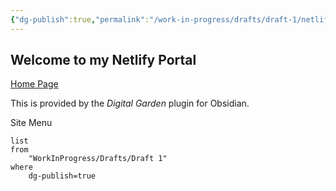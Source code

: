 ```yaml
---
{"dg-publish":true,"permalink":"/work-in-progress/drafts/draft-1/netlify-project-plaid-fashion/","tags":"gardenEntry","dgHomeLink":true,"dgPassFrontmatter":false}
---
```



## Welcome to my Netlify Portal

[Home Page](https://coruscating-donut-fd36b2.netlify.app/)

This is provided by the _Digital Garden_ plugin for Obsidian.


Site Menu

```dataview
list
from
    "WorkInProgress/Drafts/Draft 1" 
where
    dg-publish=true
```



